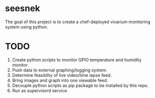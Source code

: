 # seesnek

The goal of this project is to create a chef-deployed vivarium monitoring system using python.

# TODO

1. Create python scripts to monitor GPIO temperature and humidity monitor.
2. Push data to external graphing/logging system.
3. Determine feasiblity of live video/time lapse feed.
4. Bring images and graph into one viewable feed.
5. Decouple python scripts as pip package to be installed by this repo.
6. Run as supervisord service.
